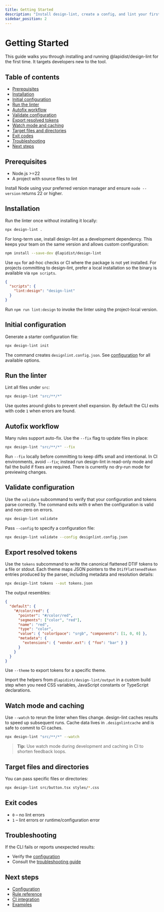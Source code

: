 ```yaml
---
title: Getting Started
description: "Install design-lint, create a config, and lint your first project."
sidebar_position: 2
---
```


# Getting Started

This guide walks you through installing and running @lapidist/design-lint for the first time. It targets developers new to the tool.

## Table of contents
- [Prerequisites](#prerequisites)
- [Installation](#installation)
- [Initial configuration](#initial-configuration)
- [Run the linter](#run-the-linter)
- [Autofix workflow](#autofix-workflow)
- [Validate configuration](#validate-configuration)
- [Export resolved tokens](#export-resolved-tokens)
- [Watch mode and caching](#watch-mode-and-caching)
- [Target files and directories](#target-files-and-directories)
- [Exit codes](#exit-codes)
- [Troubleshooting](#troubleshooting)
- [Next steps](#next-steps)

## Prerequisites
- Node.js \>=22
- A project with source files to lint

Install Node using your preferred version manager and ensure `node --version` returns 22 or higher.

## Installation
Run the linter once without installing it locally:

```bash
npx design-lint .
```

For long-term use, install design-lint as a development dependency. This keeps your team on the same version and allows custom configuration:

```bash
npm install --save-dev @lapidist/design-lint
```

Use `npx` for ad-hoc checks or CI where the package is not yet installed. For projects committing to design-lint, prefer a local installation so the binary is available via `npm scripts`.

```json
{
  "scripts": {
    "lint:design": "design-lint"
  }
}
```

Run `npm run lint:design` to invoke the linter using the project-local version.

## Initial configuration
Generate a starter configuration file:

```bash
npx design-lint init
```

The command creates `designlint.config.json`. See [configuration](./configuration.md) for all available options.

## Run the linter
Lint all files under `src`:

```bash
npx design-lint "src/**/*"
```

Use quotes around globs to prevent shell expansion. By default the CLI exits with code `1` when errors are found.

## Autofix workflow
Many rules support auto-fix. Use the `--fix` flag to update files in place:

```bash
npx design-lint "src/**/*" --fix
```

Run `--fix` locally before committing to keep diffs small and intentional. In CI environments, avoid `--fix`; instead run design-lint in read-only mode and fail the build if fixes are required. There is currently no dry-run mode for previewing changes.

## Validate configuration
Use the `validate` subcommand to verify that your configuration and tokens parse
correctly. The command exits with `0` when the configuration is valid and non-zero
on errors.

```bash
npx design-lint validate
```

Pass `--config` to specify a configuration file:

```bash
npx design-lint validate --config designlint.config.json
```

## Export resolved tokens
Use the `tokens` subcommand to write the canonical flattened DTIF tokens to a file or stdout. Each theme maps JSON pointers to the `DtifFlattenedToken` entries produced by the parser, including metadata and resolution details:

```bash
npx design-lint tokens --out tokens.json
```

The output resembles:

```json
{
  "default": {
    "#/color/red": {
      "pointer": "#/color/red",
      "segments": ["color", "red"],
      "name": "red",
      "type": "color",
      "value": { "colorSpace": "srgb", "components": [1, 0, 0] },
      "metadata": {
        "extensions": { "vendor.ext": { "foo": "bar" } }
      }
    }
  }
}
```

Use `--theme` to export tokens for a specific theme.

Import the helpers from `@lapidist/design-lint/output` in a custom build step when you need CSS variables, JavaScript constants or TypeScript declarations.

## Watch mode and caching
Use `--watch` to rerun the linter when files change. design-lint caches results to speed up subsequent runs. Cache data lives in `.designlintcache` and is safe to commit to CI caches.

```bash
npx design-lint "src/**/*" --watch
```

> **Tip:** Use watch mode during development and caching in CI to shorten feedback loops.

## Target files and directories
You can pass specific files or directories:

```bash
npx design-lint src/button.tsx styles/*.css
```

## Exit codes
- `0` – no lint errors
- `1` – lint errors or runtime/configuration error

## Troubleshooting
If the CLI fails or reports unexpected results:
- Verify the [configuration](./configuration.md)
- Consult the [troubleshooting guide](./troubleshooting.md)

## Next steps
- [Configuration](./configuration.md)
- [Rule reference](./rules/index.md)
- [CI integration](./ci.md)
- [Examples](./examples/index.md)
